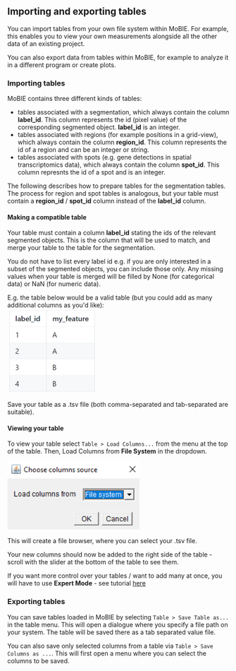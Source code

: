 ## Importing and exporting tables

You can import tables from your own file system within MoBIE.
For example, this enables you to view your own measurements alongside all the other data of an existing project.

You can also export data from tables within MoBIE, for example to analyze it in a different program or create plots.

### Importing tables

MoBIE contains three different kinds of tables:
- tables associated with a segmentation, which always contain the column **label_id**. This column represents the id (pixel value) of the corresponding segmented object. **label_id** is an integer.
- tables associated with regions (for example positions in a grid-view), which always contain the column **region_id**. This column represents the id of a region and can be an integer or string.
- tables associated with spots (e.g. gene detections in spatial transcriptomics data), which always contain the column **spot_id**. This column represnts the id of a spot and is an integer.

The following describes how to prepare tables for the segmentation tables. The process for region and spot tables is analogous, but your table must contain a **region_id** / **spot_id** column instead of the **label_id** column.

#### Making a compatible table

Your table must contain a column **label_id** stating the ids of the relevant segmented objects.
This is the column that will be used to match, and merge your table to the table for the segmentation.

You do not have to list every label id e.g. if you are only interested in a subset of the segmented
objects, you can include those only. Any missing values when your table is merged will be filled
by None (for categorical data) or NaN (for numeric data).

E.g. the table below would be a valid table (but you could add as many additional columns as you'd like):  
<img width="200" alt="image" src="./tutorial_images/exampleUserTable.png">

Save your table as a .tsv file (both comma-separated and tab-separated are suitable).

#### Viewing your table

To view your table select `Table > Load Columns...` from the menu at the top of
the table. Then, Load Columns from **File System** in the dropdown.

<img width="300" alt="image" src="./tutorial_images/loadColumnFromFileSystem.png">

This will create a file browser, where you can select your .tsv file.

Your new columns should now be added to the right side of the table - scroll with the slider
at the bottom of the table to see them.

If you want more control over your tables / want to add many at once, you will have to use
**Expert Mode** - see tutorial [here](./expert_mode.md)


### Exporting tables

You can save tables loaded in MoBIE by selecting `Table > Save Table as...` in the table menu. This will open a dialogue where you specify a file path on your system. The table will be saved there as a tab separated value file.

You can also save only selected columns from a table via `Table > Save Columns as ...`. This will first open a menu where you can select the columns to be saved.
